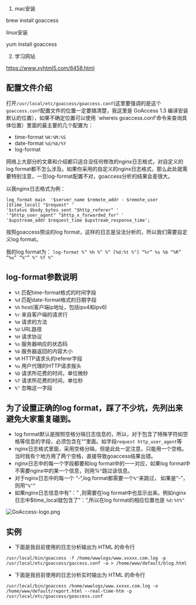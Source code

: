1. mac安装

brew install goaccess

linux安装

yum install goaccess

2. 学习网站

https://www.xyhtml5.com/6458.html



## 配置文件介绍

打开`/usr/local/etc/goaccess/goaccess.conf`(这里要强调的是这个`goaccess.conf`配置文件的位置一定要搞清楚，我这里是 GoAccess 1.3 编译安装默认的位置），如果不确定位置可以使用 `whereis goaccess.conf’命令来查询具体位置）里面的最主要的几个配置为：

- time-format `%H:%M:%S`
- date-format `%d/%b/%Y`
- log-format

网络上大部分的文章和介绍都只适合没任何修改的nginx日志格式，对自定义的log format都不怎么涉及。如果你采用的自定义的nginx日志格式，那么此处就需要特别注意，一旦log-format配置不对，goaccess分析的结果会差很大。

以我nginx日志格式为例：

```
log_format main  '$server_name $remote_addr - $remote_user [$time_local] "$request" '
'$status $body_bytes_sent "$http_referer" '
'"$http_user_agent" "$http_x_forwarded_for" '
'$upstream_addr $request_time $upstream_response_time';
```

按照goaccess预设的log format，这样的日志是没法分析的，所以我们需要自定义log format。

我的log format为： `log-format %^ %h %^ %^ [%d:%t %^] “%r” %s %b “%R” “%u” “%^” %^ %T %^`

## log-format参数说明

- `%t` 匹配time-format格式的时间字段
- `%d` 匹配date-format格式的日期字段
- `%h` host(客户端ip地址，包括ipv4和ipv6)
- `%r` 来自客户端的请求行
- `%m` 请求的方法
- `%U` URL路径
- `%H` 请求协议
- `%s` 服务器响应的状态码
- `%b` 服务器返回的内容大小
- `%R` HTTP请求头的referer字段
- `%u` 用户代理的HTTP请求报头
- `%D` 请求所花费的时间，单位微秒
- `%T` 请求所花费的时间，单位秒
- `%^` 忽略这一字段

## 为了设置正确的log format，踩了不少坑，先列出来避免大家重复碰到。

- log format默认是按照空格分隔日志信息的，所以，对于包含了特殊字符如空格等信息的字段，必须包含在“”里面。如字段`request http_user_agent`等
- nginx日志格式里面，采用空格分隔，但是此处一定注意，只能用一个空格。当时我有个地方用了两个空格，直接导致goaccess结果出错。
- nginx日志中的每一个字段都要和log format中的一一对应，如果log format中不需要nginx中的某一个信息，则用%^跳过该信息。
- 对于nginx日志中的每一个 “-“,log format都需要一个`%^`来跳过， 如果是“-”， 则用`“%^”`
- 如果nginx日志信息中有”：” ,则需要在log format中也显示出来。例如nginx日志中$time_local就包含了”：”,所以在log format的相应位置也是 `%d:%t%^`

![GoAccess-logo.png](https://www.xyhtml5.com/wp-content/uploads/2021/01/1722603424.png)

## 实例

- 下面是我目前使用的日志分析输出为 HTML 的命令行

```
/usr/local/bin/goaccess -f /home/wwwlogs/www.xxxxx.com.log -p /usr/local/etc/goaccess/gaccess.conf -a > /home/www/default/blog.html
```

- 下面是我目前使用的日志分析实时输出为 HTML 的命令行

```
/usr/local/bin/goaccess /home/wwwlogs/www.xxxxx.com.log -o /home/www/default/report.html --real-time-htm -p /usr/local/etc/goaccess/goaccess.conf
```
